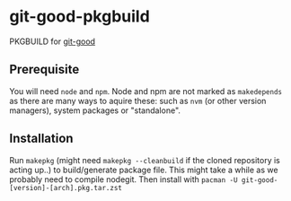 # git-good-pkgbuild
PKGBUILD for [git-good](https://github.com/weedz/git-good)

## Prerequisite

You will need `node` and `npm`. Node and npm are not marked as `makedepends` as there are many ways to aquire these: such as `nvm` (or other version managers), system packages or "standalone".

## Installation

Run `makepkg` (might need `makepkg --cleanbuild` if the cloned repository is acting up..) to build/generate package file. This might take a while as we probably need to compile nodegit. Then install with `pacman -U git-good-[version]-[arch].pkg.tar.zst`
